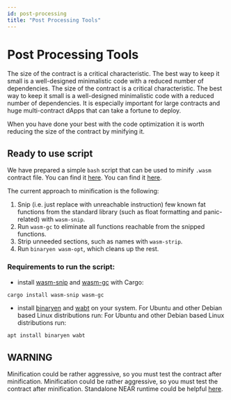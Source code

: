 ```yaml
---
id: post-processing
title: "Post Processing Tools"
---
```


# Post Processing Tools
The size of the contract is a critical characteristic. The best way to keep it small is a well-designed minimalistic code with a reduced number of dependencies. The size of the contract is a critical characteristic. The best way to keep it small is a well-designed minimalistic code with a reduced number of dependencies. It is especially important for large contracts and huge multi-contract dApps that can take a fortune to deploy.

When you have done your best with the code optimization it is worth reducing the size of the contract by minifying it.

## Ready to use script
We have prepared a simple `bash` script that can be used to minify `.wasm` contract file. You can find it [here](https://github.com/near/near-sdk-rs/blob/master/minifier/minify.sh). You can find it [here](https://github.com/near/near-sdk-rs/blob/master/minifier/minify.sh).

The current approach to minification is the following:
1. Snip (i.e. just replace with unreachable instruction) few known fat functions from the standard library (such as float formatting and panic-related) with `wasm-snip`.
2. Run `wasm-gc` to eliminate all functions reachable from the snipped functions.
3. Strip unneeded sections, such as names with `wasm-strip`.
4. Run `binaryen wasm-opt`, which cleans up the rest.

### Requirements to run the script:
- install [wasm-snip](https://docs.rs/wasm-snip/0.4.0/wasm_snip/) and [wasm-gc](https://docs.rs/crate/wasm-gc/0.1.6) with Cargo:
```bash
cargo install wasm-snip wasm-gc
```
- install [binaryen](https://github.com/WebAssembly/binaryen) and [wabt](https://github.com/WebAssembly/wabt) on your system. For Ubuntu and other Debian based Linux distributions run: For Ubuntu and other Debian based Linux distributions run:
```bash
apt install binaryen wabt
```
## WARNING
Minification could be rather aggressive, so you must test the contract after minification. Minification could be rather aggressive, so you must test the contract after minification. Standalone NEAR runtime could be helpful [here](https://github.com/nearprotocol/nearcore/tree/master/runtime/near-vm-runner).